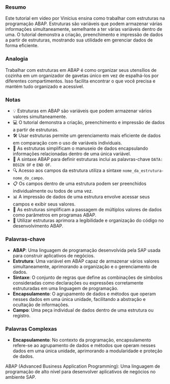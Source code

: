 ### Resumo
Este tutorial em vídeo por Vinícius ensina como trabalhar com estruturas na programação ABAP. Estruturas são variáveis que podem armazenar várias informações simultaneamente, semelhante a ter várias variáveis dentro de uma. O tutorial demonstra a criação, preenchimento e impressão de dados a partir de estruturas, mostrando sua utilidade em gerenciar dados de forma eficiente.

### Analogia
Trabalhar com estruturas em ABAP é como organizar seus utensílios de cozinha em um organizador de gavetas único em vez de espalhá-los por diferentes compartimentos. Isso facilita encontrar o que você precisa e mantém tudo organizado e acessível.

### Notas
- 💡 Estruturas em ABAP são variáveis que podem armazenar vários valores simultaneamente.
- 💻 O tutorial demonstra a criação, preenchimento e impressão de dados a partir de estruturas.
- 🛠️ Usar estruturas permite um gerenciamento mais eficiente de dados em comparação com o uso de variáveis individuais.
- 🔄 As estruturas simplificam o manuseio de dados encapsulando informações relacionadas dentro de uma única variável.
- 📝 A sintaxe ABAP para definir estruturas inclui as palavras-chave `DATA: BEGIN OF` e `END OF`.
- 🔍 Acesso aos campos da estrutura utiliza a sintaxe `nome_da_estrutura-nome_do_campo`.
- 📋 Os campos dentro de uma estrutura podem ser preenchidos individualmente ou todos de uma vez.
- 📊 A impressão de dados de uma estrutura envolve acessar seus campos e exibir seus valores.
- 🤔 As estruturas simplificam a passagem de múltiplos valores de dados como parâmetros em programas ABAP.
- 🚀 Utilizar estruturas aprimora a legibilidade e organização do código no desenvolvimento ABAP.

### Palavras-chave
- **ABAP**: Uma linguagem de programação desenvolvida pela SAP usada para construir aplicativos de negócios.
- **Estrutura**: Uma variável em ABAP capaz de armazenar vários valores simultaneamente, aprimorando a organização e o gerenciamento de dados.
- **Sintaxe**: O conjunto de regras que define as combinações de símbolos consideradas como declarações ou expressões corretamente estruturadas em uma linguagem de programação.
- **Encapsulamento**: O agrupamento de dados e métodos que operam nesses dados em uma única unidade, facilitando a abstração e ocultação de informações.
- **Campo**: Uma peça individual de dados dentro de uma estrutura ou registro.

### Palavras Complexas
- **Encapsulamento**: No contexto da programação, encapsulamento refere-se ao agrupamento de dados e métodos que operam nesses dados em uma única unidade, aprimorando a modularidade e proteção de dados.

ABAP (Advanced Business Application Programming): Uma linguagem de programação de alto nível para desenvolver aplicativos de negócios no ambiente SAP.
